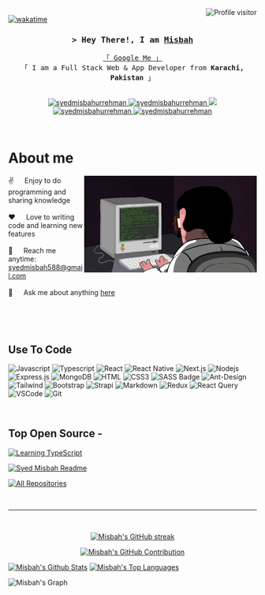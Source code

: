 <!--
<h2 align="center">
  Welcome to Misbah World!
  <img src="https://media.giphy.com/media/hvRJCLFzcasrR4ia7z/giphy.gif" width="28">
</h2>
-->

<!--
<p align="center">
  <a href="https://github.com/syedmisbahurrehman"><img src="https://readme-typing-svg.herokuapp.com/?lines=Self%20Taught%20Programmer;Front%20End%20Developer;1.5%2B%20years%20of%20coding%20experience;Always%20learning%20new%20things&center=true&width=380&height=45"></a>
</p>

 -->

<a href="https://komarev.com/ghpvc/?username=syedmisbahurrehman">
  <img align="right" src="https://komarev.com/ghpvc/?username=syedmisbahurrehman&label=Visitors&color=0e75b6&style=flat" alt="Profile visitor" />
</a>


[![wakatime](https://wakatime.com/badge/user/eebb3dd8-d9b2-40de-9b88-6fd6cac99dbc.svg)](https://wakatime.com/@syedmisbahurrehman)

<!-- Intro  -->
<h3 align="center">
        <samp>&gt; Hey There!, I am
                <b><a target="_blank" href="https://syedmisbah.me">Misbah</a></b>
        </samp>
</h3>


<p align="center"> 
  <samp>
    <a href="https://www.google.com/search?q=Syed+Misbah+ur+Rehman">「 Google Me 」</a>
    <br>
    「 I am a Full Stack Web & App Developer from <b>Karachi, Pakistan</b> 」
    <br>
    <br>
  </samp>
</p>

<p align="center">
 <a href="https://syedmisbah.me" target="blank">
  <img src="https://img.shields.io/badge/Website-DC143C?style=for-the-badge&logo=medium&logoColor=white" alt="syedmisbahurrehman" />
 </a>
 <a href="https://linkedin.com/in/syedmisbahh" target="_blank">
  <img src="https://img.shields.io/badge/LinkedIn-0077B5?style=for-the-badge&logo=linkedin&logoColor=white" alt="syedmisbahurrehman"/>
 </a>
 <!-- <a href="https://dev.to/syedmisbahurrehman" target="_blank">
  <img src="https://img.shields.io/badge/dev.to-0A0A0A?style=for-the-badge&logo=dev.to&logoColor=white" alt="syedmisbahurrehman" />
 </a> -->
 <a href="https://twitter.com/_syedmisbah" target="_blank">
  <img src="https://img.shields.io/badge/Twitter-1DA1F2?style=for-the-badge&logo=twitter&logoColor=white" />
 </a>
 <a href="https://instagram.com/_syedmisbah" target="_blank">
  <img src="https://img.shields.io/badge/Instagram-fe4164?style=for-the-badge&logo=instagram&logoColor=white" alt="syedmisbahurrehman" />
 </a> 
 <a href="https://www.facebook.com/syed.misbah.58323/" target="_blank">
  <img src="https://img.shields.io/badge/Facebook-20BEFF?&style=for-the-badge&logo=facebook&logoColor=white" alt="syedmisbahurrehman"  />
  </a> 
</p>
<br />

<!-- About Section -->
 # About me
 
<p>
 <img align="right" width="350" src="/assets/programmer.gif" alt="Coding gif" />
  
 ✌️ &emsp; Enjoy to do programming and sharing knowledge <br/><br/>
 ❤️ &emsp; Love to writing code and learning new features<br/><br/>
 📧 &emsp; Reach me anytime: syedmisbah588@gmail.com<br/><br/>
 💬 &emsp; Ask me about anything [here](https://github.com/syedmisbahurrehman/)

</p>

<br/>
<br/>
<br/>

## Use To Code

![Javascript](https://img.shields.io/badge/Javascript-F0DB4F?style=for-the-badge&labelColor=black&logo=javascript&logoColor=F0DB4F)
![Typescript](https://img.shields.io/badge/Typescript-007acc?style=for-the-badge&labelColor=black&logo=typescript&logoColor=007acc)
![React](https://img.shields.io/badge/-React-61DBFB?style=for-the-badge&labelColor=black&logo=react&logoColor=61DBFB)
![React Native](https://img.shields.io/badge/React_Native-20232A?style=for-the-badge&logo=react&logoColor=61DAFB)
![Next.js](https://img.shields.io/badge/next.js-000000?style=for-the-badge&logo=nextdotjs&logoColor=white)
![Nodejs](https://img.shields.io/badge/Nodejs-3C873A?style=for-the-badge&labelColor=black&logo=node.js&logoColor=3C873A)
![Express.js](https://img.shields.io/badge/Express.js-000000?style=for-the-badge&logo=express&logoColor=white)
![MongoDB](https://img.shields.io/badge/MongoDB-4EA94B?style=for-the-badge&logo=mongodb&logoColor=white)
![HTML](https://img.shields.io/badge/HTML5-E34F26?style=for-the-badge&logo=html5&logoColor=white)
![CSS3](https://img.shields.io/badge/CSS3-1572B6?style=for-the-badge&logo=css3&logoColor=white)
![SASS Badge](https://img.shields.io/badge/Sass-CC6699?style=for-the-badge&logo=sass&logoColor=white)
![Ant-Design](https://img.shields.io/badge/AntDesign-0170FE?style=for-the-badge&logo=antdesign&logoColor=white)
![Tailwind](https://img.shields.io/badge/Tailwind_CSS-092749?style=for-the-badge&logo=tailwindcss&logoColor=06B6D4&labelColor=000000)
![Bootstrap](https://img.shields.io/badge/Bootstrap-563D7C?style=for-the-badge&logo=bootstrap&logoColor=white)
![Strapi](https://img.shields.io/badge/strapi-2E7EEA?style=for-the-badge&logo=strapi&logoColor=white)
![Markdown](https://img.shields.io/badge/Markdown-000000?style=for-the-badge&logo=markdown&logoColor=white)
![Redux](https://img.shields.io/badge/Redux-593D88?style=for-the-badge&logo=redux&logoColor=white)
![React Query](https://img.shields.io/badge/-React_Query-FF4154?style=for-the-badge&logo=react%20query&logoColor=white)
![VSCode](https://img.shields.io/badge/Visual_Studio-0078d7?style=for-the-badge&logo=visual%20studio&logoColor=white)
![Git](https://img.shields.io/badge/Git-F05032?style=for-the-badge&logo=git&logoColor=white)

<br/>

## Top Open Source -
[![Learning TypeScript](https://github-readme-stats.vercel.app/api/pin/?username=syedmisbahurrehman&repo=LearningTypeScript&border_color=7F3FBF&bg_color=0D1117&title_color=C9D1D9&text_color=8B949E&icon_color=7F3FBF)](https://github.com/syedmisbahurrehman/learningtypescript)
<!-- [![urFolio](https://github-readme-stats.vercel.app/api/pin/?username=syedmisbahurrehman&repo=urfolio&border_color=7F3FBF&bg_color=0D1117&title_color=C9D1D9&text_color=8B949E&icon_color=7F3FBF)](https://github.com/syedmisbahurrehman/urfolio)
[![Web Projects](https://github-readme-stats.vercel.app/api/pin/?username=syedmisbahurrehman&repo=web-projects&border_color=7F3FBF&bg_color=0D1117&title_color=C9D1D9&text_color=8B949E&icon_color=7F3FBF)](https://github.com/syedmisbahurrehman/web-projects) -->
[![Syed Misbah Readme](https://github-readme-stats.vercel.app/api/pin/?username=syedmisbahurrehman&repo=syedmisbahurrehman&border_color=7F3FBF&bg_color=0D1117&title_color=C9D1D9&text_color=8B949E&icon_color=7F3FBF)](https://github.com/syedmisbahurrehman/syedmisbahurrehman)

<p align="left">
  <a href="https://github.com/syedmisbahurrehman?tab=repositories" target="_blank"><img alt="All Repositories" title="All Repositories" src="https://img.shields.io/badge/-All%20Repos-2962FF?style=for-the-badge&logo=koding&logoColor=white"/></a>
</p>

<br/>
<hr/>
<br/>

<p align="center">
  <a href="https://github.com/syedmisbahurrehman">
    <img src="https://github-readme-streak-stats.herokuapp.com/?user=syedmisbahurrehman&theme=radical&border=7F3FBF&background=0D1117" alt="Misbah's GitHub streak"/>
  </a>
</p>

<p align="center">
  <a href="https://github.com/syedmisbahurrehman">
    <img src="https://github-profile-summary-cards.vercel.app/api/cards/profile-details?username=syedmisbahurrehman&theme=radical" alt="Misbah's GitHub Contribution"/>
  </a>
</p>

<a> 
    <a href="https://github.com/syedmisbahurrehman"><img alt="Misbah's Github Stats" src="https://denvercoder1-github-readme-stats.vercel.app/api?username=syedmisbahurrehman&show_icons=true&count_private=true&theme=react&border_color=7F3FBF&bg_color=0D1117&title_color=F85D7F&icon_color=F8D866" height="192px" width="49.5%"/></a>
  <a href="https://github.com/syedmisbahurrehman"><img alt="Misbah's Top Languages" src="https://denvercoder1-github-readme-stats.vercel.app/api/top-langs/?username=syedmisbahurrehman&langs_count=8&layout=compact&theme=react&border_color=7F3FBF&bg_color=0D1117&title_color=F85D7F&icon_color=F8D866" height="192px" width="49.5%"/></a>
  <br/>
</a>


![Misbah's Graph](https://github-readme-activity-graph.vercel.app/graph?username=syedmisbahurrehman&custom_title=Syed%20Misbah's%20GitHub%20Activity%20Graph&bg_color=0D1117&color=7F3FBF&line=7F3FBF&point=7F3FBF&area_color=FFFFFF&title_color=FFFFFF&area=true)
